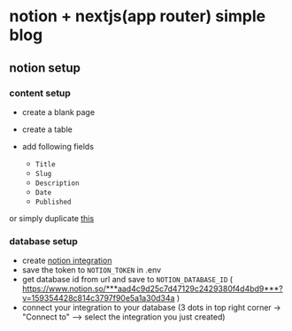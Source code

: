 # notion + nextjs(app router) simple blog

## notion setup

### content setup

- create a blank page

- create a table

- add following fields
  - `Title`
  - `Slug`
  - `Description`
  - `Date`
  - `Published`

or simply duplicate [this](https://magical-join-3e7.notion.site/aad4c9d25c7d47129c2429380f4d4bd9?v=159354428c814c3797f90e5a1a30d34a&pvs=4)

### database setup

- create [notion integration](https://magical-join-3e7.notion.site/aad4c9d25c7d47129c2429380f4d4bd9?v=159354428c814c3797f90e5a1a30d34a&pvs=4)
- save the token to `NOTION_TOKEN` in .env
- get database id from url and save to `NOTION_DATABASE_ID` ( https://www.notion.so/***aad4c9d25c7d47129c2429380f4d4bd9***?v=159354428c814c3797f90e5a1a30d34a )
- connect your integration to your database (3 dots in top right corner -> "Connect to" --> select the integration you just created)
